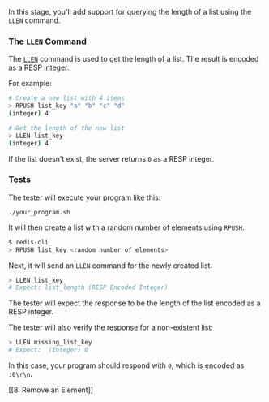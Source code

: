 In this stage, you'll add support for querying the length of a list using the `LLEN` command.

### The `LLEN` Command

The [`LLEN`](https://redis.io/docs/latest/commands/llen/) command is used to get the length of a list. The result is encoded as a [RESP integer](https://redis.io/docs/latest/develop/reference/protocol-spec/#integers).

For example:

```bash
# Create a new list with 4 items
> RPUSH list_key "a" "b" "c" "d"
(integer) 4

# Get the length of the new list
> LLEN list_key
(integer) 4
```

If the list doesn't exist, the server returns `0` as a RESP integer.

### Tests

The tester will execute your program like this:

```
./your_program.sh
```

It will then create a list with a random number of elements using `RPUSH`.

```bash
$ redis-cli
> RPUSH list_key <random number of elements>
```

Next, it will send an `LLEN` command for the newly created list.

```bash
> LLEN list_key
# Expect: list_length (RESP Encoded Integer)
```

The tester will expect the response to be the length of the list encoded as a RESP integer.

The tester will also verify the response for a non-existent list:

```bash
> LLEN missing_list_key
# Expect:  (integer) 0
```

In this case, your program should respond with `0`, which is encoded as `:0\r\n`.

[[8. Remove an Element]]
